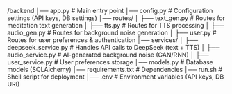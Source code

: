 /backend
│── app.py               # Main entry point
│── config.py            # Configuration settings (API keys, DB settings)
│── routes/
│   ├── text_gen.py      # Routes for meditation text generation
│   ├── tts.py           # Routes for TTS processing
│   ├── audio_gen.py     # Routes for background noise generation
│   ├── user.py          # Routes for user preferences & authentication
│── services/
│   ├── deepseek_service.py  # Handles API calls to DeepSeek (text + TTS)
│   ├── audio_service.py     # AI-generated background noise (GAN/RNN)
│   ├── user_service.py      # User preferences storage
│── models.py            # Database models (SQLAlchemy)
│── requirements.txt     # Dependencies
│── run.sh               # Shell script for deployment
│── .env                 # Environment variables (API keys, DB URI)
